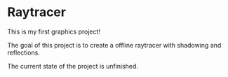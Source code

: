 # Raytracer

This is my first graphics project!

The goal of this project is to create a offline raytracer with shadowing and reflections.

The current state of the project is unfinished.
